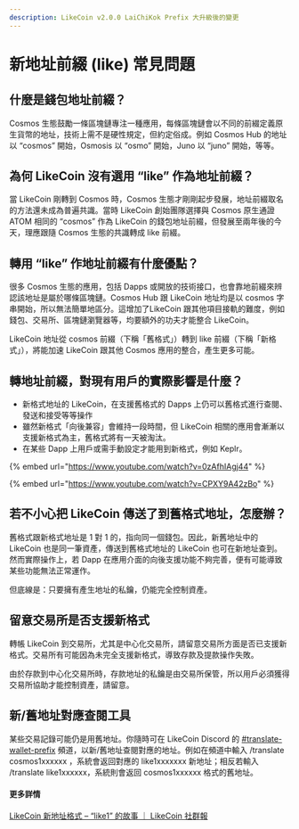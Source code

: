 ```yaml
---
description: LikeCoin v2.0.0 LaiChiKok Prefix 大升級後的變更
---
```


# 新地址前綴 (like) 常見問題

## 什麼是錢包地址前綴？

Cosmos 生態鼓勵一條區塊鏈專注一種應用，每條區塊鏈會以不同的前綴定義原生貨幣的地址，技術上需不是硬性規定，但約定俗成。例如 Cosmos Hub 的地址以 “cosmos” 開始，Osmosis 以 “osmo” 開始，Juno 以 “juno” 開始，等等。

## 為何 LikeCoin 沒有選用 “like” 作為地址前綴？

當 LikeCoin 剛轉到 Cosmos 時，Cosmos 生態才剛剛起步發展，地址前綴取名的方法還未成為普遍共識。當時 LikeCoin 創始團隊選擇與 Cosmos 原生通證 ATOM 相同的 “cosmos” 作為 LikeCoin 的錢包地址前綴，但發展至兩年後的今天，理應跟隨 Cosmos 生態的共識轉成 like 前綴。

## 轉用 “like” 作地址前綴有什麼優點？

很多 Cosmos 生態的應用，包括 Dapps 或開放的技術接口，也會靠地前綴來辨認該地址是屬於哪條區塊鏈。Cosmos Hub 跟 LikeCoin 地址均是以 cosmos 字串開始，所以無法簡單地區分。這增加了LikeCoin 跟其他項目接軌的難度，例如錢包、交易所、區塊鏈瀏覽器等，均要額外的功夫才能整合 LikeCoin。

LikeCoin 地址從 cosmos 前綴（下稱「舊格式」）轉到 like 前綴（下稱「新格式」），將能加速 LikeCoin 跟其他 Cosmos 應用的整合，產生更多可能。

## 轉地址前綴，對現有用戶的實際影響是什麼？

* 新格式地址的 LikeCoin，在支援舊格式的 Dapps 上仍可以舊格式進行查閱、發送和接受等等操作
* 雖然新格式「向後兼容」會維持一段時間，但 LikeCoin 相關的應用會漸漸以支援新格式為主，舊格式將有一天被淘汰。
* 在某些 Dapp 上用戶或需手動設定才能用到新格式，例如 Keplr。

{% embed url="https://www.youtube.com/watch?v=0zAfhIAgj44" %}

{% embed url="https://www.youtube.com/watch?v=CPXY9A42zBo" %}

## 若不小心把 LikeCoin 傳送了到舊格式地址，怎麼辦？

舊格式跟新格式地址是 1 對 1 的，指向同一個錢包。因此，新舊地址中的 LikeCoin 也是同一筆資產，傳送到舊格式地址的 LikeCoin 也可在新地址查到。然而實際操作上，若 Dapp 在應用介面的向後支援功能不夠完善，便有可能導致某些功能無法正常運作。

但底線是：只要擁有產生地址的私鑰，仍能完全控制資產。

## 留意交易所是否支援新格式

轉帳 LikeCoin 到交易所，尤其是中心化交易所，請留意交易所方面是否已支援新格式。交易所有可能因為未完全支援新格式，導致存款及提款操作失敗。

由於存款到中心化交易所時，存款地址的私鑰是由交易所保管，所以用戶必須獲得交易所協助才能控制資產，請留意。

## 新/舊地址對應查閱工具

某些交易記錄可能仍是用舊地址。你隨時可在 LikeCoin Discord 的 [#translate-wallet-prefix](../community/translate-wallet-prefix.md) 頻道，以新/舊地址查閱對應的地址。例如在頻道中輸入 /translate cosmos1xxxxxx ，系統會返回對應的 like1xxxxxxx 新地址；相反若輸入 /translate like1xxxxxx，系統則會返回 cosmos1xxxxxx 格式的舊地址。

#### 更多詳情

[LikeCoin 新地址格式 – “like1” 的故事 ｜ LikeCoin 社群報](https://blog.like.co/zh/community-update-20220321-zh/)

